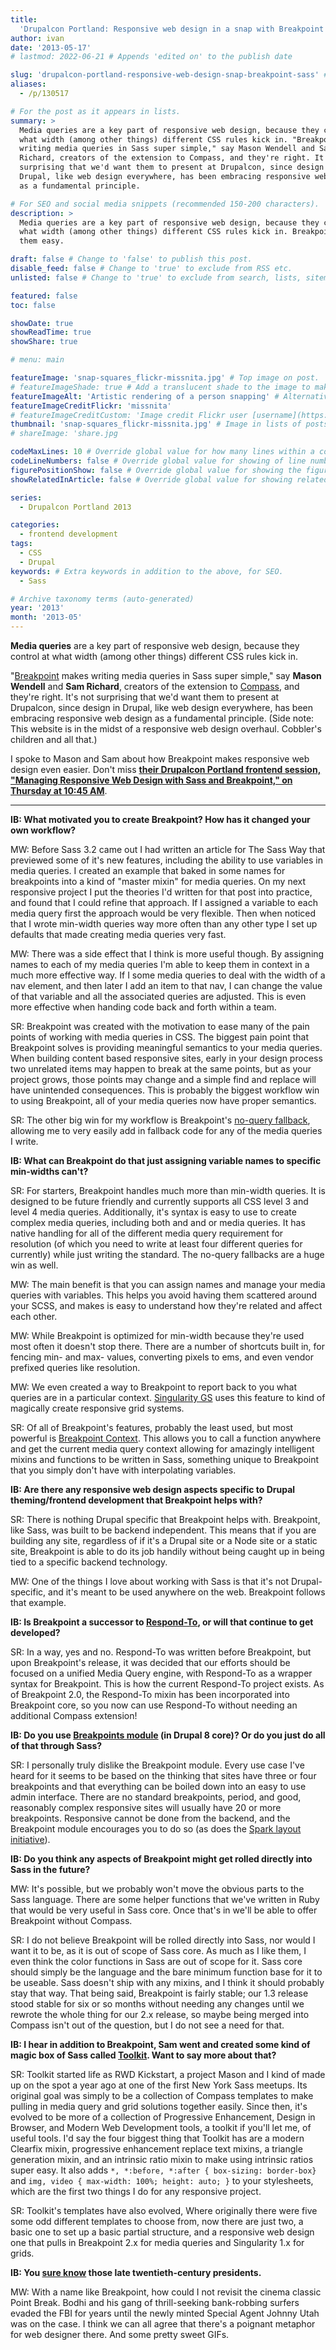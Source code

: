 ```yaml
---
title:
  'Drupalcon Portland: Responsive web design in a snap with Breakpoint and Sass'
author: ivan
date: '2013-05-17'
# lastmod: 2022-06-21 # Appends 'edited on' to the publish date

slug: 'drupalcon-portland-responsive-web-design-snap-breakpoint-sass' # Recommended length is 3 to 5 words.
aliases:
  - /p/130517

# For the post as it appears in lists.
summary: >
  Media queries are a key part of responsive web design, because they control at
  what width (among other things) different CSS rules kick in. "Breakpoint makes
  writing media queries in Sass super simple," say Mason Wendell and Sam
  Richard, creators of the extension to Compass, and they're right. It's not
  surprising that we'd want them to present at Drupalcon, since design in
  Drupal, like web design everywhere, has been embracing responsive web design
  as a fundamental principle.

# For SEO and social media snippets (recommended 150-200 characters).
description: >
  Media queries are a key part of responsive web design, because they control at
  what width (among other things) different CSS rules kick in. Breakpoint makes
  them easy.

draft: false # Change to 'false' to publish this post.
disable_feed: false # Change to 'true' to exclude from RSS etc.
unlisted: false # Change to 'true' to exclude from search, lists, sitemaps, and feeds.

featured: false
toc: false

showDate: true
showReadTime: true
showShare: true

# menu: main

featureImage: 'snap-squares_flickr-missnita.jpg' # Top image on post.
# featureImageShade: true # Add a translucent shade to the image to make overlaid text easier to read.
featureImageAlt: 'Artistic rendering of a person snapping' # Alternative text for featured image.
featureImageCreditFlickr: 'missnita'
# featureImageCreditCustom: 'Image credit Flickr user [username](https://www.flickr.com/photos/username).'
thumbnail: 'snap-squares_flickr-missnita.jpg' # Image in lists of posts.
# shareImage: 'share.jpg

codeMaxLines: 10 # Override global value for how many lines within a code block before auto-collapsing.
codeLineNumbers: false # Override global value for showing of line numbers within code block.
figurePositionShow: false # Override global value for showing the figure label.
showRelatedInArticle: false # Override global value for showing related posts in this series at the end of the content.

series:
  - Drupalcon Portland 2013

categories:
  - frontend development
tags:
  - CSS
  - Drupal
keywords: # Extra keywords in addition to the above, for SEO.
  - Sass

# Archive taxonomy terms (auto-generated)
year: '2013'
month: '2013-05'
---
```


**Media queries** are a key part of responsive web design, because they control
at what width (among other things) different CSS rules kick in.

"[Breakpoint](http://breakpoint-sass.com/) makes writing media queries in Sass
super simple," say **Mason Wendell** and **Sam Richard**, creators of the
extension to [Compass](http://compass-style.org/), and they're right. It's not
surprising that we'd want them to present at Drupalcon, since design in Drupal,
like web design everywhere, has been embracing responsive web design as a
fundamental principle. (Side note: This website is in the midst of a responsive
web design overhaul. Cobbler's children and all that.)

I spoke to Mason and Sam about how Breakpoint makes responsive web design even
easier. Don't miss
**[their Drupalcon Portland frontend session, "Managing Responsive Web Design with Sass and Breakpoint," on Thursday at 10:45 AM](https://portland2013.drupal.org/session/managing-responsive-web-design-sass-and-breakpoint.html)**.

---

**IB: What motivated you to create Breakpoint? How has it changed your own
workflow?**

MW: Before Sass 3.2 came out I had written an article for The Sass Way that
previewed some of it's new features, including the ability to use variables in
media queries. I created an example that baked in some names for breakpoints
into a kind of "master mixin" for media queries. On my next responsive project I
put the theories I'd written for that post into practice, and found that I could
refine that approach. If I assigned a variable to each media query first the
approach would be very flexible. Then when noticed that I wrote min-width
queries way more often than any other type I set up defaults that made creating
media queries very fast.

MW: There was a side effect that I think is more useful though. By assigning
names to each of my media queries I'm able to keep them in context in a much
more effective way. If I some media queries to deal with the width of a nav
element, and then later I add an item to that nav, I can change the value of
that variable and all the associated queries are adjusted. This is even more
effective when handing code back and forth within a team.

SR: Breakpoint was created with the motivation to ease many of the pain points
of working with media queries in CSS. The biggest pain point that Breakpoint
solves is providing meaningful semantics to your media queries. When building
content based responsive sites, early in your design process two unrelated items
may happen to break at the same points, but as your project grows, those points
may change and a simple find and replace will have unintended consequences. This
is probably the biggest workflow win to using Breakpoint, all of your media
queries now have proper semantics.

SR: The other big win for my workflow is Breakpoint's
[no-query fallback](https://github.com/at-import/breakpoint/wiki/No-Query-Fallbacks),
allowing me to very easily add in fallback code for any of the media queries I
write.

**IB: What can Breakpoint do that just assigning variable names to specific
min-widths can't?**

SR: For starters, Breakpoint handles much more than min-width queries. It is
designed to be future friendly and currently supports all CSS level 3 and level
4 media queries. Additionally, it's syntax is easy to use to create complex
media queries, including both and and or media queries. It has native handling
for all of the different media query requirement for resolution (of which you
need to write at least four different queries for currently) while just writing
the standard. The no-query fallbacks are a huge win as well.

MW: The main benefit is that you can assign names and manage your media queries
with variables. This helps you avoid having them scattered around your SCSS, and
makes is easy to understand how they're related and affect each other.

MW: While Breakpoint is optimized for min-width because they're used most often
it doesn't stop there. There are a number of shortcuts built in, for fencing
min- and max- values, converting pixels to ems, and even vendor prefixed queries
like resolution.

MW: We even created a way to Breakpoint to report back to you what queries are
in a particular context.
[Singularity GS](https://github.com/at-import/Singularity) uses this feature to
kind of magically create responsive grid systems.

SR: Of all of Breakpoint's features, probably the least used, but most powerful
is
[Breakpoint Context](https://github.com/at-import/breakpoint/wiki/Breakpoint-Context).
This allows you to call a function anywhere and get the current media query
context allowing for amazingly intelligent mixins and functions to be written in
Sass, something unique to Breakpoint that you simply don't have with
interpolating variables.

**IB: Are there any responsive web design aspects specific to Drupal
theming/frontend development that Breakpoint helps with?**

SR: There is nothing Drupal specific that Breakpoint helps with. Breakpoint,
like Sass, was built to be backend independent. This means that if you are
building any site, regardless of if it's a Drupal site or a Node site or a
static site, Breakpoint is able to do its job handily without being caught up in
being tied to a specific backend technology.

MW: One of the things I love about working with Sass is that it's not
Drupal-specific, and it's meant to be used anywhere on the web. Breakpoint
follows that example.

**IB: Is Breakpoint a successor to
[Respond-To](https://github.com/snugug/respond-to), or will that continue to get
developed?**

SR: In a way, yes and no. Respond-To was written before Breakpoint, but upon
Breakpoint's release, it was decided that our efforts should be focused on a
unified Media Query engine, with Respond-To as a wrapper syntax for Breakpoint.
This is how the current Respond-To project exists. As of Breakpoint 2.0, the
Respond-To mixin has been incorporated into Breakpoint core, so you now can use
Respond-To without needing an additional Compass extension!

**IB: Do you use
[Breakpoints module](https://www.drupal.org/project/breakpoints) (in Drupal 8
core)? Or do you just do all of that through Sass?**

SR: I personally truly dislike the Breakpoint module. Every use case I've heard
for it seems to be based on the thinking that sites have three or four
breakpoints and that everything can be boiled down into an easy to use admin
interface. There are no standard breakpoints, period, and good, reasonably
complex responsive sites will usually have 20 or more breakpoints. Responsive
cannot be done from the backend, and the Breakpoint module encourages you to do
so (as does the
[Spark layout initiative](https://www.drupal.org/project/spark)).

**IB: Do you think any aspects of Breakpoint might get rolled directly into Sass
in the future?**

MW: It's possible, but we probably won't move the obvious parts to the Sass
language. There are some helper functions that we've written in Ruby that would
be very useful in Sass core. Once that's in we'll be able to offer Breakpoint
without Compass.

SR: I do not believe Breakpoint will be rolled directly into Sass, nor would I
want it to be, as it is out of scope of Sass core. As much as I like them, I
even think the color functions in Sass are out of scope for it. Sass core should
simply be the language and the bare minimum function base for it to be useable.
Sass doesn't ship with any mixins, and I think it should probably stay that way.
That being said, Breakpoint is fairly stable; our 1.3 release stood stable for
six or so months without needing any changes until we rewrote the whole thing
for our 2.x release, so maybe being merged into Compass isn't out of the
question, but I do not see a need for that.

**IB: I hear in addition to Breakpoint, Sam went and created some kind of magic
box of Sass called [Toolkit](https://github.com/at-import/toolkit). Want to say
more about that?**

SR: Toolkit started life as RWD Kickstart, a project Mason and I kind of made up
on the spot a year ago at one of the first New York Sass meetups. Its original
goal was simply to be a collection of Compass templates to make pulling in media
query and grid solutions together easily. Since then, it's evolved to be more of
a collection of Progressive Enhancement, Design in Browser, and Modern Web
Development tools, a toolkit if you'll let me, of useful tools. I'd say the four
biggest thing that Toolkit has are a modern Clearfix mixin, progressive
enhancement replace text mixins, a triangle generation mixin, and an intrinsic
ratio mixin to make using intrinsic ratios super easy. It also adds
`*, *:before, *:after { box-sizing: border-box}` and
`img, video { max-width: 100%; height: auto; }` to your stylesheets, which are
the first two things I do for any responsive project.

SR: Toolkit's templates have also evolved, Where originally there were five some
odd different templates to choose from, now there are just two, a basic one to
set up a basic partial structure, and a responsive web design one that pulls in
Breakpoint 2.x for media queries and Singularity 1.x for grids.

**IB: You [sure know](http://breakpoint-sass.com/) those late twentieth-century
presidents.**

MW: With a name like Breakpoint, how could I not revisit the cinema classic
Point Break. Bodhi and his gang of thrill-seeking bank-robbing surfers evaded
the FBI for years until the newly minted Special Agent Johnny Utah was on the
case. I think we can all agree that there's a poignant metaphor for web designer
there. And some pretty sweet GIFs.
